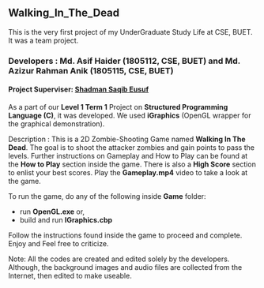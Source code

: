 ## Walking_In_The_Dead
 
This is the very first project of my UnderGraduate Study Life at CSE, BUET. It was a team project.

### Developers : Md. Asif Haider (1805112, CSE, BUET) and Md. Azizur Rahman Anik (1805115, CSE, BUET)
#### Project Superviser: [Shadman Saqib Eusuf](https://cse.buet.ac.bd/faculty_list/detail/ssaqib)

As a part of our **Level 1 Term 1** Project on **Structured Programming Language (C)**, it was developed. We used **iGraphics** (OpenGL wrapper for the graphical demonstration).

Description : This is a 2D Zombie-Shooting Game named **Walking In The Dead**. The goal is to shoot the attacker zombies and gain points to pass the levels. Further instructions on Gameplay and How to Play can be found at the **How to Play** section inside the game. There is also a **High Score** section to enlist your best scores. Play the **Gameplay.mp4** video to take a look at the game. 

To run the game, do any of the following inside **Game** folder: 
- run **OpenGL.exe** or, 
- build and run **IGraphics.cbp** 

Follow the instructions found inside the game to proceed and complete. Enjoy and Feel free to criticize. 

Note: All the codes are created and edited solely by the developers. Although, the background images and audio files are collected from the Internet, then edited to make useable.  
